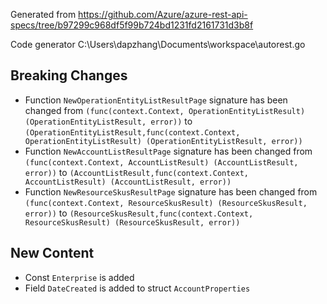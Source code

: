 
Generated from https://github.com/Azure/azure-rest-api-specs/tree/b97299c968df5f99b724bd1231fd2161731d3b8f

Code generator C:\Users\dapzhang\Documents\workspace\autorest.go

## Breaking Changes

- Function `NewOperationEntityListResultPage` signature has been changed from `(func(context.Context, OperationEntityListResult) (OperationEntityListResult, error))` to `(OperationEntityListResult,func(context.Context, OperationEntityListResult) (OperationEntityListResult, error))`
- Function `NewAccountListResultPage` signature has been changed from `(func(context.Context, AccountListResult) (AccountListResult, error))` to `(AccountListResult,func(context.Context, AccountListResult) (AccountListResult, error))`
- Function `NewResourceSkusResultPage` signature has been changed from `(func(context.Context, ResourceSkusResult) (ResourceSkusResult, error))` to `(ResourceSkusResult,func(context.Context, ResourceSkusResult) (ResourceSkusResult, error))`

## New Content

- Const `Enterprise` is added
- Field `DateCreated` is added to struct `AccountProperties`

